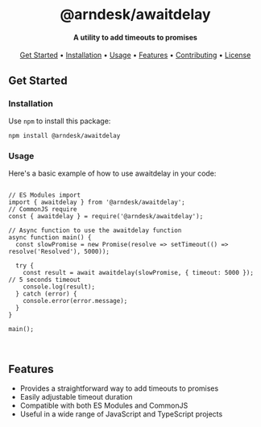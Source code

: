 <br />

<h1 align="center">@arndesk/awaitdelay</h1>
<h4 align="center">A utility to add timeouts to promises</h4>

<p align="center">
  <a href="#get-started">Get Started</a> &bull;
  <a href="#installation">Installation</a> &bull;
  <a href="#usage">Usage</a> &bull;
  <a href="#features">Features</a> &bull;
  <a href="#contributing">Contributing</a> &bull;
  <a href="#license">License</a>
</p>

<h2 id="get-started">Get Started</h2>

<h3 id="installation">Installation</h3>

<p>Use <code>npm</code> to install this package:</p>

<pre>
<code>npm install @arndesk/awaitdelay</code>
</pre>

<h3 id="usage">Usage</h3>

<p>Here's a basic example of how to use awaitdelay in your code:</p>

<pre>
<code>
// ES Modules import
import { awaitdelay } from '@arndesk/awaitdelay';
// CommonJS require
const { awaitdelay } = require('@arndesk/awaitdelay');

// Async function to use the awaitdelay function
async function main() {
  const slowPromise = new Promise(resolve => setTimeout(() => resolve('Resolved'), 5000));

  try {
    const result = await awaitdelay(slowPromise, { timeout: 5000 }); // 5 seconds timeout
    console.log(result);
  } catch (error) {
    console.error(error.message);
  }
}

main();

</code>
</pre>

<h2 id="features">Features</h2>

<ul>
  <li>Provides a straightforward way to add timeouts to promises</li>
  <li>Easily adjustable timeout duration</li>
  <li>Compatible with both ES Modules and CommonJS</li>
  <li>Useful in a wide range of JavaScript and TypeScript projects</li>
</ul>

